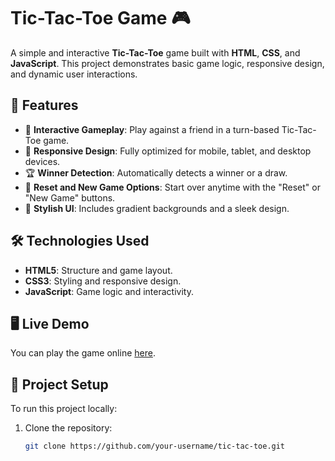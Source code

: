 # Tic-Tac-Toe Game 🎮

A simple and interactive **Tic-Tac-Toe** game built with **HTML**, **CSS**, and **JavaScript**. This project demonstrates basic game logic, responsive design, and dynamic user interactions.

## 🚀 Features

- 🎨 **Interactive Gameplay**: Play against a friend in a turn-based Tic-Tac-Toe game.
- 📱 **Responsive Design**: Fully optimized for mobile, tablet, and desktop devices.
- 🏆 **Winner Detection**: Automatically detects a winner or a draw.
- 🔄 **Reset and New Game Options**: Start over anytime with the "Reset" or "New Game" buttons.
- 🎨 **Stylish UI**: Includes gradient backgrounds and a sleek design.

## 🛠️ Technologies Used

- **HTML5**: Structure and game layout.
- **CSS3**: Styling and responsive design.
- **JavaScript**: Game logic and interactivity.



## 🖥️ Live Demo

You can play the game online [here](https://your-demo-link.com).

## 📂 Project Setup

To run this project locally:

1. Clone the repository:
   ```bash
   git clone https://github.com/your-username/tic-tac-toe.git
